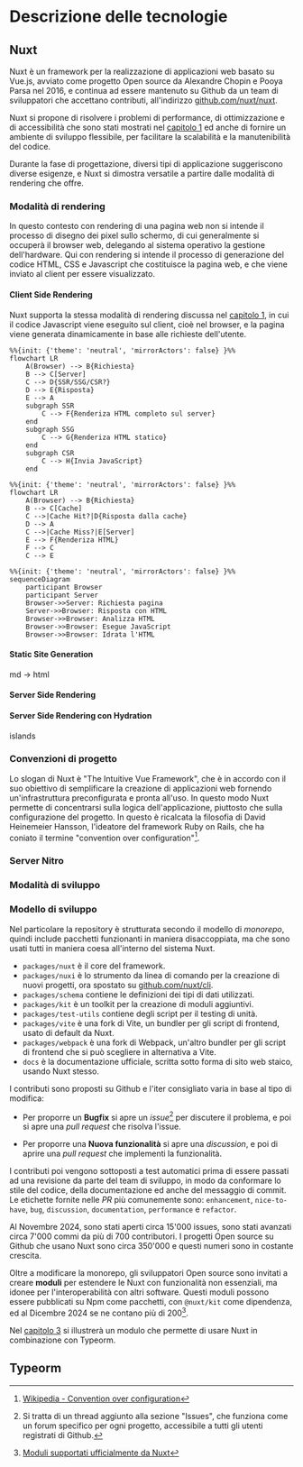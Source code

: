 # Descrizione delle tecnologie

## Nuxt

Nuxt è un framework per la realizzazione di applicazioni web basato su Vue.js, avviato come progetto Open source da Alexandre Chopin e Pooya Parsa nel 2016, e continua ad essere mantenuto su Github da un team di sviluppatori che accettano contributi, all'indirizzo [github.com/nuxt/nuxt](https://github.com/nuxt/nuxt).

Nuxt si propone di risolvere i problemi di performance, di ottimizzazione e di accessibilità che sono stati mostrati nel [capitolo 1](#ritorno-al-server-side-rendering) ed anche di fornire un ambiente di sviluppo flessibile, per facilitare la scalabilità e la manutenibilità del codice.

Durante la fase di progettazione, diversi tipi di applicazione suggeriscono diverse esigenze, e Nuxt si dimostra versatile a partire dalle modalità di rendering che offre.

### Modalità di rendering

In questo contesto con rendering di una pagina web non si intende il processo di disegno dei pixel sullo schermo, di cui generalmente si occuperà il browser web, delegando al sistema operativo la gestione dell'hardware. Qui con rendering si intende il processo di generazione del codice HTML, CSS e Javascript che costituisce la pagina web, e che viene inviato al client per essere visualizzato.


#### Client Side Rendering

Nuxt supporta la stessa modalità di rendering discussa nel [capitolo 1](#vue.js), in cui il codice Javascript viene eseguito sul client, cioè nel browser, e la pagina viene generata dinamicamente in base alle richieste dell'utente.

```mermaid {height=6cm}
%%{init: {'theme': 'neutral', 'mirrorActors': false} }%%
flowchart LR
    A(Browser) --> B{Richiesta}
    B --> C[Server]
    C --> D{SSR/SSG/CSR?}
    D --> E{Risposta}
    E --> A
    subgraph SSR
        C --> F{Renderiza HTML completo sul server}
    end
    subgraph SSG
        C --> G{Renderiza HTML statico}
    end
    subgraph CSR
        C --> H{Invia JavaScript}
    end
```

```mermaid {height=4cm}
%%{init: {'theme': 'neutral', 'mirrorActors': false} }%%
flowchart LR
    A(Browser) --> B{Richiesta}
    B --> C[Cache]
    C -->|Cache Hit?|D{Risposta dalla cache}
    D --> A
    C -->|Cache Miss?|E[Server]
    E --> F{Renderiza HTML}
    F --> C
    C --> E
```  

```mermaid {height=4cm}
%%{init: {'theme': 'neutral', 'mirrorActors': false} }%%
sequenceDiagram
    participant Browser
    participant Server
    Browser->>Server: Richiesta pagina
    Server->>Browser: Risposta con HTML
    Browser->>Browser: Analizza HTML
    Browser->>Browser: Esegue JavaScript
    Browser->>Browser: Idrata l'HTML
```  

#### Static Site Generation
md -> html

#### Server Side Rendering

#### Server Side Rendering con Hydration

islands

### Convenzioni di progetto

Lo slogan di Nuxt è "The Intuitive Vue Framework", che è in accordo con il suo obiettivo di semplificare la creazione di applicazioni web fornendo un'infrastruttura preconfigurata e pronta all'uso. In questo modo Nuxt permette di concentrarsi sulla logica dell'applicazione, piuttosto che sulla configurazione del progetto. In questo è ricalcata la filosofia di David Heinemeier Hansson, l'ideatore del framework Ruby on Rails, che ha coniato il termine "convention over configuration"[^convention-over-configuration].

[^convention-over-configuration]: [Wikipedia - Convention over configuration](https://en.wikipedia.org/wiki/Convention_over_configuration)

### Server Nitro

### Modalità di sviluppo

### Modello di sviluppo

Nel particolare la repository è strutturata secondo il modello di *monorepo*, quindi include pacchetti funzionanti in maniera disaccoppiata, ma che sono usati tutti in maniera coesa all'interno del sistema Nuxt.

- `packages/nuxt` è il core del framework.
- `packages/nuxi` è lo strumento da linea di comando per la creazione di nuovi progetti, ora spostato su [github.com/nuxt/cli](github.com/nuxt/cli).
- `packages/schema` contiene le definizioni dei tipi di dati utilizzati.
- `packages/kit` è un toolkit per la creazione di moduli aggiuntivi.
- `packages/test-utils` contiene degli script per il testing di unità.
- `packages/vite` è una fork di Vite, un bundler per gli script di frontend, usato di default da Nuxt.
- `packages/webpack` è una fork di Webpack, un'altro bundler per gli script di frontend che si può scegliere in alternativa a Vite.
- `docs` è la documentazione ufficiale, scritta sotto forma di sito web staico, usando Nuxt stesso.

I contributi sono proposti su Github e l'iter consigliato varia in base al tipo di modifica:

- Per proporre un **Bugfix** si apre un *issue*[^github-issue] per discutere il problema, e poi si apre una *pull request* che risolva l'issue.

- Per proporre una **Nuova funzionalità** si apre una *discussion*, e poi di aprire una *pull request* che implementi la funzionalità.

[^github-issue]: Si tratta di un thread aggiunto alla sezione "Issues", che funziona come un forum specifico per ogni progetto, accessibile a tutti gli utenti registrati di Github.

I contributi poi vengono sottoposti a test automatici prima di essere passati ad una revisione da parte del team di sviluppo, in modo da conformare lo stile del codice, della documentazione ed anche del messaggio di commit. Le etichette fornite nelle *PR* più comunemente sono: `enhancement`, `nice-to-have`, `bug`, `discussion`, `documentation`, `performance` e `refactor`.

Al Novembre 2024, sono stati aperti circa 15'000 issues, sono stati avanzati circa 7'000 commi da più di 700 contributori. I progetti Open source su Github che usano Nuxt sono circa 350'000 e questi numeri sono in costante crescita.

Oltre a modificare la monorepo, gli sviluppatori Open source sono invitati a creare **moduli** per estendere le Nuxt con funzionalità non essenziali, ma idonee per l'interoperabilità con altri software. Questi moduli possono essere pubblicati su Npm come pacchetti, con `@nuxt/kit` come dipendenza, ed al Dicembre 2024 se ne contano più di 200[^moduli-nuxt].

Nel [capitolo 3](#soluzioni-di-design) si illustrerà un modulo che permette di usare Nuxt in combinazione con Typeorm.


[^moduli-nuxt]: [Moduli supportati ufficialmente da Nuxt](https://nuxt.com/modules)



## Typeorm


